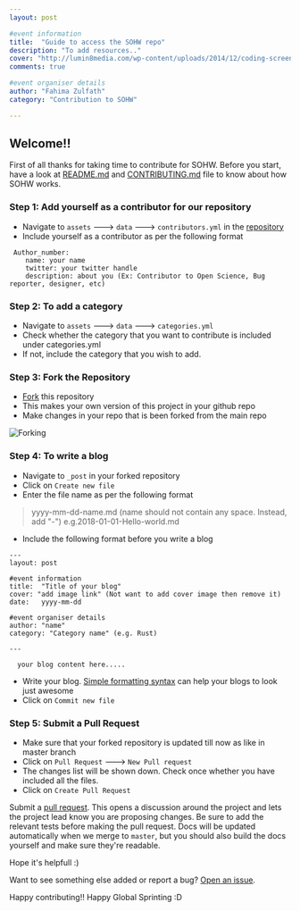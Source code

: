 ```yaml
---
layout: post

#event information
title:  "Guide to access the SOHW repo"
description: "To add resources.."
cover: "http://lumin8media.com/wp-content/uploads/2014/12/coding-screen-1280x500.jpg "
comments: true

#event organiser details
author: "Fahima Zulfath"
category: "Contribution to SOHW"

---
```


## Welcome!!

First of all thanks for taking time to contribute for SOHW. Before you start, have a look at [README.md](https://github.com/SOHW/Blogs/blob/master/README.md) and [CONTRIBUTING.md](https://github.com/SOHW/Blogs/blob/master/CONTRIBUTING.md) file to know about how SOHW works.



### Step 1: Add yourself as a contributor for our repository
* Navigate to `assets` ---> `data` ---> `contributors.yml` in the [repository](https://github.com/SOHW/Blogs)
* Include yourself as a contributor as per the following format

~~~
 Author_number:
    name: your name
    twitter: your twitter handle
    description: about you (Ex: Contributor to Open Science, Bug reporter, designer, etc)
~~~



### Step 2: To add a category
* Navigate to `assets` ---> `data` ---> `categories.yml`
* Check whether the category that you want to contribute is included under categories.yml
* If not, include the category that you wish to add.



### Step 3: Fork the Repository
* [Fork](https://help.github.com/articles/fork-a-repo/) this repository
* This makes your own version of this project in your github repo
* Make changes in your repo that is been forked from the main repo

![Forking](/assets/images/fork.gif)



### Step 4: To write a blog
* Navigate to `_post` in your forked repository
* Click on `Create new file`
* Enter the file name as per the following format
> yyyy-mm-dd-name.md (name should not contain any space. Instead, add "-") e.g.2018-01-01-Hello-world.md

* Include the following format before you write a blog

~~~
---
layout: post

#event information
title:  "Title of your blog"
cover: "add image link" (Not want to add cover image then remove it)
date:   yyyy-mm-dd 

#event organiser details
author: "name"
category: "Category name" (e.g. Rust)

---

  your blog content here.....
~~~

* Write your blog. [Simple formatting syntax](https://help.github.com/articles/basic-writing-and-formatting-syntax/
) can help your blogs to look just awesome
* Click on `Commit new file`




### Step 5: Submit a Pull Request
* Make sure that your forked repository is updated till now as like in master branch
* Click on `Pull Request` ---> `New Pull request` 
* The changes list will be shown down. Check once whether you have included all the files.
* Click on `Create Pull Request`



Submit a [pull request](https://help.github.com/articles/proposing-changes-to-a-project-with-pull-requests/). This opens a discussion around the project and lets the project lead know you are proposing changes. Be sure to add the relevant tests before making the pull request. Docs will be updated automatically when we merge to `master`, but you should also build the docs yourself and make sure they're readable.


Hope it's helpfull :) 

Want to see something else added or report a bug? [Open an issue](https://github.com/SOHW/Blogs/issues/new). 

Happy contributing!! Happy Global Sprinting :D
